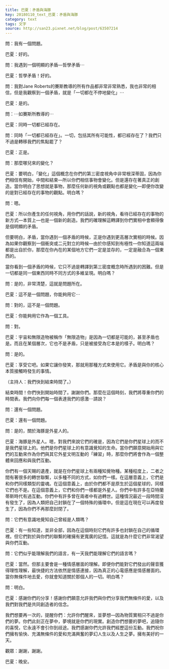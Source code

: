 ```yaml
---
title: 巴夏：矛盾與海豚
key: 20180110_text_巴夏：矛盾與海豚
category: text
tags: 文字
source: http://san23.pixnet.net/blog/post/63507214
---
```


問：我有一個問題。

巴夏：好的。

問：我遇到一個明顯的矛盾—哲學矛盾⋯

巴夏：哲學矛盾！好的。

問：我對Jane Roberts的賽斯教導的所有作品都非常非常熟悉，我也非常的相信，但是我觀察到一個矛盾，就是「一切都在不停地變化」⋯

巴夏：是的。

問：⋯如賽斯所教導的⋯

巴夏：同時一切都已經存在。

問：同時「一切都已經存在」。一切，包括其所有可能性，都已經存在了？我們只不過是轉移我們的焦點罷了？

巴夏：正是。

問：那麼哪兒來的變化？

巴夏：要明白，「變化」這個概念在你們的第三密度視角中非常根深蒂固，因為你們相信有開始，中間和結束—所以你們相信事物會變化。但是還存在著真正的創造。當你明白了思想就是事物，那麼任何新的視角或觀點也都是變化—即便你改變的是對已經存在的事物的觀點。明白嗎？

問：嗯。

巴夏：所以你產生的任何視角，用你們的話說，新的視角，看待已經存在的事物的新方式—本質上—也是一個新的創造。我們的確理解這轉譯到你們實相中會顯得像是個明顯的矛盾。

但要明白，矛盾，當你遇到一個矛盾的時候，正是你遇到更高層次實相的時候。因為如果你觀察到一個衝突或二元對立的時候—由於你感知到有極性—你知道這兩端都是出自於你，那麼在你內在的某個地方它們一定是並存的，一定是融合為一個東西的。

當你看到一個矛盾的時候，它只不過是轉譯到第三密度概念時所遇到的困難。但是一切都是同一個東西同時不同方式的多維呈現。明白嗎？

問：是的，非常清楚，這就是問題所在。

巴夏：這不是一個問題，你能夠用它⋯

問：對的，這不是一個問題。

巴夏：你能夠用它作為一個工具。

問：對。

巴夏：宇宙和無限造物被稱作「無限造物」是因為一切都是可能的，甚至矛盾也是。而且在某個層次，它也不是矛盾，只是被接受為它本是的樣子。明白嗎？

問：是的。

巴夏：享受它吧。如果它讓你發笑，那就用那種方式來使用它。矛盾是與你的核心本質接觸時發生的事情。

（主持人：我們快到結束時間了。）

結束時間！你們快到開始時間了。謝謝你們。那麼在這個時刻，我們將尊重你們的時間表。我們向你們每一個表達我們的感激⋯請說？

問：還有一個問題。

巴夏：還有一個問題。

問：是的，關於海豚是外星人的。

巴夏：海豚是外星人。嗯，對我們來說它們的確是，因為它們是你們星球上的而不是我們星球上的。他們是你們星球上的有意識覺知的生命。當你們願意開始用與它們的互動來作為你們與其它外星文明互動的「練習」時，那麼你們將會作為一個整體來回應和與我們互動。

你們有一個天賜的遺產，就是在你們星球上有兩種知覺物種。某種程度上，二者之間有著很多的轉世聯繫，以多種不同的方式，如你們一樣。在這層意義上，它們是和你們同樣類型的靈魂。在這個意義上，由於你們都不是原生於這個星球的，同樣它們也不是。在這個意義上，它們和你們一樣都是外星人。你們中有許多在亞特蘭蒂斯時代有過互動。你們中有許多曾在兩者中有過轉世。這種情況最近一段時間沒有發生了，因為人類把自己封鎖在了一個特殊的循環中。但是這在現在可以再度發生了，因為你們不再那麼封閉了。

問：它們有意識地覺知自己曾經是人類嗎？

巴夏：有一些知道，並非全部，因為在這個時刻它們有許多也封鎖在自己的循環裡。但它們對於與你們的聯繫的確擁有更寬廣的記憶。這就是為什麼它們非常渴望與你們互動。

問：它們似乎能理解我們的語言，有一天我們能理解它們的語言嗎？

巴夏：當然。但那主要會是一種情感層面的理解。即便你們能對它們發出的聲音獲得理性理解，最快捷的方法依然是情感連接，因為真正的心電感應是情感層面的。當你無條件地去愛，你就會知道關於那個人的一切。明白嗎？

問：明白。

巴夏：感謝你們的分享！感謝你們願意允許我們與你們分享我們無條件的愛，以及我們對我們是共同創造者的信念。

我們想要再一次的，提醒你們：允許你們醒來，並夢想—因為物質實相只不過是你們的夢。你們此刻正在夢中，夢境就是你們的現實。創造你們想要的夢吧，追隨你的喜悅，它永遠不會引你到歧途。我們感謝你們允許我們經歷這份互動。我們祝你們擁有愉快、充滿無條件的愛和充滿興奮的夢幻人生以及人生之夢。擁有美好的一天。

觀眾：謝謝，謝謝。

巴夏：晚安。

